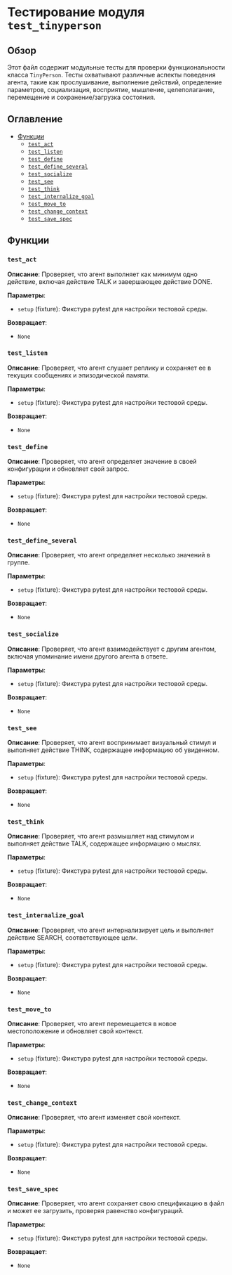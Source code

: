 # Тестирование модуля `test_tinyperson`

## Обзор

Этот файл содержит модульные тесты для проверки функциональности класса `TinyPerson`. Тесты охватывают различные аспекты поведения агента, такие как прослушивание, выполнение действий, определение параметров, социализация, восприятие, мышление, целеполагание, перемещение и сохранение/загрузка состояния.

## Оглавление

- [Функции](#функции)
    - [`test_act`](#test_act)
    - [`test_listen`](#test_listen)
    - [`test_define`](#test_define)
    - [`test_define_several`](#test_define_several)
    - [`test_socialize`](#test_socialize)
    - [`test_see`](#test_see)
    - [`test_think`](#test_think)
    - [`test_internalize_goal`](#test_internalize_goal)
    - [`test_move_to`](#test_move_to)
    - [`test_change_context`](#test_change_context)
    - [`test_save_spec`](#test_save_spec)

## Функции

### `test_act`

**Описание**: Проверяет, что агент выполняет как минимум одно действие, включая действие TALK и завершающее действие DONE.

**Параметры**:
- `setup` (fixture): Фикстура pytest для настройки тестовой среды.

**Возвращает**:
- `None`

### `test_listen`

**Описание**: Проверяет, что агент слушает реплику и сохраняет ее в текущих сообщениях и эпизодической памяти.

**Параметры**:
- `setup` (fixture): Фикстура pytest для настройки тестовой среды.

**Возвращает**:
- `None`

### `test_define`

**Описание**: Проверяет, что агент определяет значение в своей конфигурации и обновляет свой запрос.

**Параметры**:
- `setup` (fixture): Фикстура pytest для настройки тестовой среды.

**Возвращает**:
- `None`

### `test_define_several`

**Описание**: Проверяет, что агент определяет несколько значений в группе.

**Параметры**:
- `setup` (fixture): Фикстура pytest для настройки тестовой среды.

**Возвращает**:
- `None`

### `test_socialize`

**Описание**: Проверяет, что агент взаимодействует с другим агентом, включая упоминание имени другого агента в ответе.

**Параметры**:
- `setup` (fixture): Фикстура pytest для настройки тестовой среды.

**Возвращает**:
- `None`

### `test_see`

**Описание**: Проверяет, что агент воспринимает визуальный стимул и выполняет действие THINK, содержащее информацию об увиденном.

**Параметры**:
- `setup` (fixture): Фикстура pytest для настройки тестовой среды.

**Возвращает**:
- `None`

### `test_think`

**Описание**: Проверяет, что агент размышляет над стимулом и выполняет действие TALK, содержащее информацию о мыслях.

**Параметры**:
- `setup` (fixture): Фикстура pytest для настройки тестовой среды.

**Возвращает**:
- `None`

### `test_internalize_goal`

**Описание**: Проверяет, что агент интернализирует цель и выполняет действие SEARCH, соответствующее цели.

**Параметры**:
- `setup` (fixture): Фикстура pytest для настройки тестовой среды.

**Возвращает**:
- `None`

### `test_move_to`

**Описание**: Проверяет, что агент перемещается в новое местоположение и обновляет свой контекст.

**Параметры**:
- `setup` (fixture): Фикстура pytest для настройки тестовой среды.

**Возвращает**:
- `None`

### `test_change_context`

**Описание**: Проверяет, что агент изменяет свой контекст.

**Параметры**:
- `setup` (fixture): Фикстура pytest для настройки тестовой среды.

**Возвращает**:
- `None`

### `test_save_spec`

**Описание**: Проверяет, что агент сохраняет свою спецификацию в файл и может ее загрузить, проверяя равенство конфигураций.

**Параметры**:
- `setup` (fixture): Фикстура pytest для настройки тестовой среды.

**Возвращает**:
- `None`